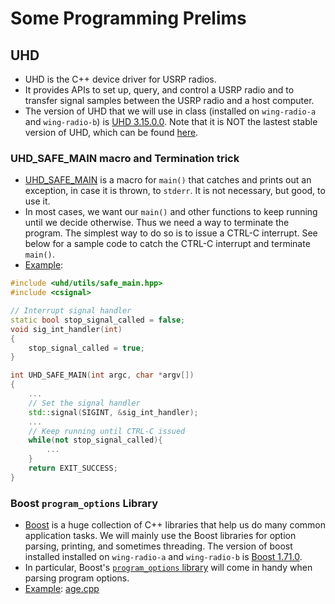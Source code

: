 # Some Programming Prelims

## UHD
* UHD is the C++ device driver for USRP radios.
* It provides APIs to set up, query, and control a USRP radio and to transfer signal samples between the USRP radio and a host computer.
* The version of UHD that we will use in class (installed on `wing-radio-a` and `wing-radio-b`) is [UHD 3.15.0.0](https://files.ettus.com/manual_archive/v3.15.0.0/html/index.html). Note that it is NOT the lastest stable version of UHD, which can be found [here](https://files.ettus.com/manual/).


### UHD_SAFE_MAIN macro and Termination trick
* [UHD_SAFE_MAIN](./uhd_safe_main.md) is a macro for `main()` that catches and prints out an exception, in case it is thrown, to `stderr`. It is not necessary, but good, to use it. 
* In most cases, we want our `main()` and other functions to keep running until we decide otherwise. Thus we need a way to terminate the program. The simplest way to do so is to issue a CTRL-C interrupt. See below for a sample code to catch the CTRL-C interrupt and terminate `main()`.
* <u>Example</u>: 

```c++
#include <uhd/utils/safe_main.hpp>
#include <csignal>

// Interrupt signal handler
static bool stop_signal_called = false;
void sig_int_handler(int)
{
    stop_signal_called = true;
}

int UHD_SAFE_MAIN(int argc, char *argv[])
{
    ...
	// Set the signal handler
    std::signal(SIGINT, &sig_int_handler);
    ...
    // Keep running until CTRL-C issued
    while(not stop_signal_called){
        ...
    }
    return EXIT_SUCCESS;
}
```


### Boost `program_options` Library
* [Boost](http://www.boost.org/) is a huge collection of C++ libraries that help us do many common application tasks. We will mainly use the Boost libraries for option parsing, printing, and sometimes threading. The version of boost installed installed on `wing-radio-a` and `wing-radio-b` is [Boost 1.71.0](https://www.boost.org/doc/libs/1_71_0/).
* In particular, Boost's [`program_options` library](https://www.boost.org/doc/libs/1_71_0/doc/html/program_options.html) will come in handy when parsing program options. 
* <u>Example</u>: [age.cpp](age.md)

